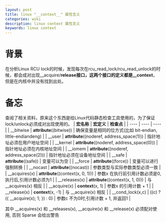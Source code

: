 ```yaml
---
layout: post
title: linux "__context__" 属性含义
categories: wiki
description: linux context 属性含义
keywords: linux context
---
```


# 背景
在分析Linux RCU lock的时候，发现每次在rcu_read_lock/rcu_read_unlock的时候，都会成对出现__acquire/__release接口，这两个接口的定义都是__context__，但是在内核中并没有找到出处。

# 备忘
查阅了相关资料，原来这个东西是给Linux代码静态检查工具使用的，为了保证lock/unlock必须成对出现使用的。
|  **宏名称**   | **宏定义**  | **检查点** |
|  ----  | ----  | ---- |
| __bitwise | __attribute__((bitwise)) | 确保变量是相同的位方式(比如 bit-endian, little-endiandeng) |
| __user | __attribute__((noderef, address_space(1))) | 指针地址必须在用户地址空间 |
| __kernel	| __attribute__((noderef, address_space(0))) | 指针地址必须在内核地址空间 |
| __iomem | __attribute__((noderef, address_space(2))) | 指针地址必须在设备地址空间 |
| __safe | __attribute__((safe)) | 变量可以为空 |
| __force | __attribute__((force)) | 变量可以进行强制转换 |
| __nocast | __attribute__((nocast)) | 参数类型与实际参数类型必须一致 |
| __acquires(x)	| __attribute__((context(x, 0, 1))) | 参数x 在执行前引用计数必须是0,执行后,引用计数必须为1 |
| __releases(x)	| __attribute__((context(x, 1, 0))) | 与 __acquires(x) 相反 |
| __acquire(x) | __context__(x, 1) | 参数x 的引用计数 + 1 |
| __release(x) | __context__(x, -1) | 与 __acquire(x) 相反 |
| __cond_lock(x,c)	| ((c) ? ({ __acquire(x); 1; }) : 0)	| 参数c 不为0时,引用计数 + 1, 并返回1 |

其中 __acquires(x) 和 __releases(x), __acquire(x) 和 __release(x) 必须配对使用, 否则 Sparse 会给出警告

